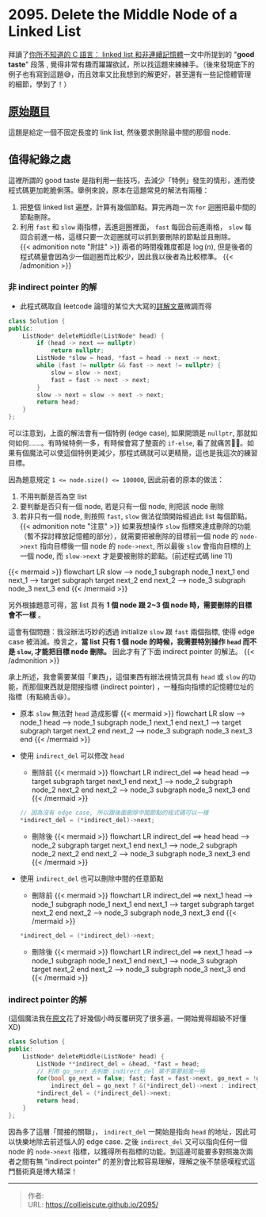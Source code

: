 # 2095. Delete the Middle Node of a Linked List


拜讀了[你所不知道的 C 語言： linked list 和非連續記憶體](https://hackmd.io/@sysprog/c-linked-list#%E5%BE%9E-Linux-%E6%A0%B8%E5%BF%83%E7%9A%84%E8%97%9D%E8%A1%93%E8%AB%87%E8%B5%B7)一文中所提到的 "__good taste__" 段落 , 覺得非常有趣而躍躍欲試，所以找這題來練練手。（後來發現底下的例子也有寫到這題😅，而且效率又比我想到的解更好，甚至還有一些記憶體管理的細節，學到了！）

## [原始題目](https://leetcode.com/problems/delete-the-middle-node-of-a-linked-list/)
這題是給定一個不固定長度的 link list, 然後要求刪除最中間的那個 node.

## 值得紀錄之處  
這裡所謂的 good taste 是指利用一些技巧，去減少「特例」發生的情形，進而使程式碼更加乾脆俐落。舉例來說，原本在這題常見的解法有兩種：
1. 把整個 linked list 遍歷，計算有幾個節點。算完再跑一次 `for` 迴圈把最中間的節點刪除。
2. 利用 `fast` 和 `slow` 兩指標，丟進迴圈裡面， `fast` 每回合前進兩格， `slow` 每回合前進一格，這樣只要一次迴圈就可以抓到要刪除的節點並且刪除。  
{{< admonition note "附註" >}}
兩者的時間複雜度都是 $\log (n)$, 但是後者的程式碼量會因為少一個迴圈而比較少，因此我以後者為比較標準。
{{< /admonition >}}

### 非 indirect pointer 的解
- 此程式碼取自 leetcode 論壇的某位大大寫的[詳解文章](https://leetcode.com/problems/delete-the-middle-node-of-a-linked-list/solutions/2698219/delete-the-middle-node-of-a-linked-list/)微調而得  

```cpp
class Solution {
public:
	ListNode* deleteMiddle(ListNode* head) {
		if (head -> next == nullptr)
			return nullptr;
		ListNode *slow = head, *fast = head -> next -> next;
		while (fast != nullptr && fast -> next != nullptr) {
			slow = slow -> next;
			fast = fast -> next -> next;
		}
		slow -> next = slow -> next -> next;
		return head;
	}
};
```
可以注意到，上面的解法會有一個特例 (edge case), 如果開頭是 `nullptr`, 那就如何如何......。有時候特例一多，有時候會寫了整面的 `if-else`, 看了就痛苦😵‍💫。如果有個魔法可以使這個特例更減少，那程式碼就可以更精簡，這也是我這次的練習目標。

因為題意規定 `1 <= node.size() <= 100000`, 因此前者的原本的做法：
1. 不用判斷是否為空 list
2. 要判斷是否只有一個 node, 若是只有一個 node, 則把該 node 刪除
3. 若非只有一個 node, 則按照 `fast`, `slow` 做法從頭開始經過此 list 每個節點。
{{< admonition note "注意" >}}
如果我想操作 `slow` 指標來達成刪除的功能（暫不探討釋放記憶體的部分），就需要把被刪除的目標前一個 node 的 `node->next` 指向目標後一個 node 的 `node->next`, 所以最後 `slow` 會指向目標的上一個 node, 而 `slow->next` 才是要被刪除的節點。(前述程式碼 line 11)  

{{< mermaid >}}
flowchart LR
	slow --> node_1
	subgraph node_1
	next_1
	end
	next_1 --> target
	subgraph target
	next_2
	end
	next_2 --> node_3
	subgraph node_3
	next_3
	end
{{< /mermaid >}}  

另外根據題意可得，當 list 具有 __1 個 node 跟 2~3 個 node 時，需要刪除的目標會不一樣__ 。

這會有個問題：我沒辦法巧妙的透過 initialize `slow` 跟 `fast` 兩個指標, 使得 edge case 被消滅。換言之，__當 list 只有 1 個 node 的時候，我需要特別操作 `head` 而不是 `slow`, 才能把目標 node 刪除。__ 因此才有了下面 indirect pointer 的解法。
{{< /admonition >}}

承上所述，我會需要某個「東西」，這個東西有辦法視情況具有 `head` 或 `slow` 的功能，而那個東西就是間接指標 (indirect pointer) ，一種指向指標的記憶體位址的指標（有點繞舌😆）。

- 原本 `slow` 無法對 `head` 造成影響
{{< mermaid >}}
flowchart LR
	slow --> node_1
	head --> node_1
	subgraph node_1
	next_1
	end
	next_1 --> target
	subgraph target
	next_2
	end
	next_2 --> node_3
	subgraph node_3
	next_3
	end
{{< /mermaid >}} 

- 使用 `indirect_del` 可以修改 `head`
	- 刪除前
	{{< mermaid >}}
		flowchart LR
		indirect_del ==> head
		head --> target
		subgraph target
		next_1
		end
		next_1 --> node_2
		subgraph node_2
		next_2
		end
		next_2 --> node_3
		subgraph node_3
		next_3
		end
	{{< /mermaid >}} 

	```cpp
	// 因為沒有 edge case, 所以跟後面刪除中間節點的程式碼可以一樣
	*indirect_del = (*indirect_del)->next;
	```
	- 刪除後
	{{< mermaid >}}
	flowchart LR
		indirect_del ==> head
		head --> node_2
		subgraph target
		next_1
		end
		next_1 --> node_2
		subgraph node_2
		next_2
		end
		next_2 --> node_3
		subgraph node_3
		next_3
		end
	{{< /mermaid >}} 

- 使用 `indirect_del` 也可以刪除中間的任意節點
	- 刪除前
	{{< mermaid >}}
	flowchart LR
		indirect_del ==> next_1
		head --> node_1
		subgraph node_1
		next_1
		end
		next_1 --> target
		subgraph target
		next_2
		end
		next_2 --> node_3
		subgraph node_3
		next_3
		end
	{{< /mermaid >}} 

	```cpp
	*indirect_del = (*indirect_del)->next;
	```
	- 刪除後
	{{< mermaid >}}
	flowchart LR
		indirect_del ==> next_1
		head --> node_1
		subgraph node_1
		next_1
		end
		next_1 --> node_3
		subgraph target
		next_2
		end
		next_2 --> node_3
		subgraph node_3
		next_3
		end
	{{< /mermaid >}} 

### indirect pointer 的解  
  (這個魔法我在[原文](https://hackmd.io/@sysprog/c-linked-list#%E5%BE%9E-Linux-%E6%A0%B8%E5%BF%83%E7%9A%84%E8%97%9D%E8%A1%93%E8%AB%87%E8%B5%B7)花了好幾個小時反覆研究了很多遍，一開始覺得超級不好懂XD)
```cpp
class Solution {
public:
	ListNode* deleteMiddle(ListNode* head) {
		ListNode **indirect_del = &head, *fast = head;
		// 利用 go_next 去判斷 indirect_del 需不需要前進一格
		for(bool go_next = false; fast; fast = fast->next, go_next = !go_next)
			indirect_del = go_next ? &(*indirect_del)->next : indirect_del;
		*indirect_del = (*indirect_del)->next;
		return head;
	}
};
```

因為多了這層「間接的關聯」， `indirect_del` 一開始是指向 `head` 的地址，因此可以快樂地除去前述惱人的 edge case. 之後 `indirect_del` 又可以指向任何一個 node 的 `node->next` 指標，以獲得所有指標的功能。到這邊可能要多對照幾次兩者之間有無 "indirect pointer" 的差別會比較容易理解，理解之後不禁感嘆程式這門藝術真是博大精深！

---

> 作者:   
> URL: https://collieiscute.github.io/2095/  


